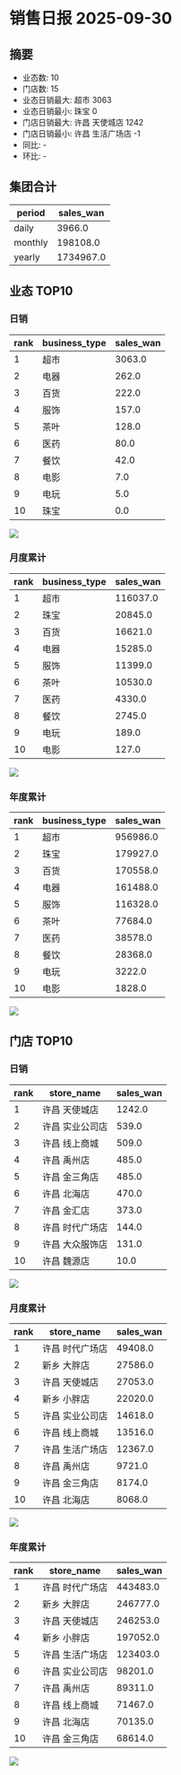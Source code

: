 # 销售日报 2025-09-30

## 摘要

- 业态数: 10
- 门店数: 15
- 业态日销最大: 超市 3063
- 业态日销最小: 珠宝 0
- 门店日销最大: 许昌 天使城店 1242
- 门店日销最小: 许昌 生活广场店 -1
- 同比: -
- 环比: -

## 集团合计

| period | sales_wan |
| --- | --- |
| daily | 3966.0 |
| monthly | 198108.0 |
| yearly | 1734967.0 |

## 业态 TOP10

### 日销

| rank | business_type | sales_wan |
| --- | --- | --- |
| 1 | 超市 | 3063.0 |
| 2 | 电器 | 262.0 |
| 3 | 百货 | 222.0 |
| 4 | 服饰 | 157.0 |
| 5 | 茶叶 | 128.0 |
| 6 | 医药 | 80.0 |
| 7 | 餐饮 | 42.0 |
| 8 | 电影 | 7.0 |
| 9 | 电玩 | 5.0 |
| 10 | 珠宝 | 0.0 |

![](./bu_daily_top10.svg)

### 月度累计

| rank | business_type | sales_wan |
| --- | --- | --- |
| 1 | 超市 | 116037.0 |
| 2 | 珠宝 | 20845.0 |
| 3 | 百货 | 16621.0 |
| 4 | 电器 | 15285.0 |
| 5 | 服饰 | 11399.0 |
| 6 | 茶叶 | 10530.0 |
| 7 | 医药 | 4330.0 |
| 8 | 餐饮 | 2745.0 |
| 9 | 电玩 | 189.0 |
| 10 | 电影 | 127.0 |

![](./bu_monthly_top10.svg)

### 年度累计

| rank | business_type | sales_wan |
| --- | --- | --- |
| 1 | 超市 | 956986.0 |
| 2 | 珠宝 | 179927.0 |
| 3 | 百货 | 170558.0 |
| 4 | 电器 | 161488.0 |
| 5 | 服饰 | 116328.0 |
| 6 | 茶叶 | 77684.0 |
| 7 | 医药 | 38578.0 |
| 8 | 餐饮 | 28368.0 |
| 9 | 电玩 | 3222.0 |
| 10 | 电影 | 1828.0 |

![](./bu_yearly_top10.svg)

## 门店 TOP10

### 日销

| rank | store_name | sales_wan |
| --- | --- | --- |
| 1 | 许昌 天使城店 | 1242.0 |
| 2 | 许昌 实业公司店 | 539.0 |
| 3 | 许昌 线上商城 | 509.0 |
| 4 | 许昌 禹州店 | 485.0 |
| 5 | 许昌 金三角店 | 485.0 |
| 6 | 许昌 北海店 | 470.0 |
| 7 | 许昌 金汇店 | 373.0 |
| 8 | 许昌 时代广场店 | 144.0 |
| 9 | 许昌 大众服饰店 | 131.0 |
| 10 | 许昌 魏源店 | 10.0 |

![](./store_daily_top10.svg)

### 月度累计

| rank | store_name | sales_wan |
| --- | --- | --- |
| 1 | 许昌 时代广场店 | 49408.0 |
| 2 | 新乡 大胖店 | 27586.0 |
| 3 | 许昌 天使城店 | 27053.0 |
| 4 | 新乡 小胖店 | 22020.0 |
| 5 | 许昌 实业公司店 | 14618.0 |
| 6 | 许昌 线上商城 | 13516.0 |
| 7 | 许昌 生活广场店 | 12367.0 |
| 8 | 许昌 禹州店 | 9721.0 |
| 9 | 许昌 金三角店 | 8174.0 |
| 10 | 许昌 北海店 | 8068.0 |

![](./store_monthly_top10.svg)

### 年度累计

| rank | store_name | sales_wan |
| --- | --- | --- |
| 1 | 许昌 时代广场店 | 443483.0 |
| 2 | 新乡 大胖店 | 246777.0 |
| 3 | 许昌 天使城店 | 246253.0 |
| 4 | 新乡 小胖店 | 197052.0 |
| 5 | 许昌 生活广场店 | 123403.0 |
| 6 | 许昌 实业公司店 | 98201.0 |
| 7 | 许昌 禹州店 | 89311.0 |
| 8 | 许昌 线上商城 | 71467.0 |
| 9 | 许昌 北海店 | 70135.0 |
| 10 | 许昌 金三角店 | 68614.0 |

![](./store_yearly_top10.svg)